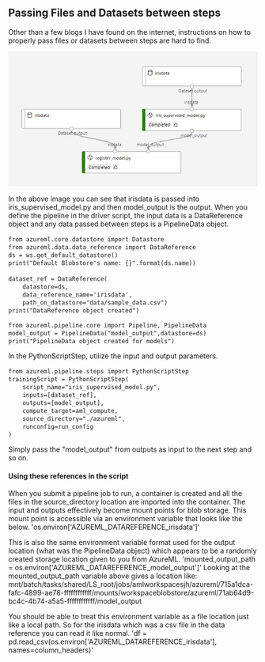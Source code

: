 ## Passing Files and Datasets between steps
Other than a few blogs I have found on the internet, instructions on how to properly pass files or datasets between steps are hard to find. 

![AzureML Pipeline](/docs/images/pipeline_image.PNG)

In the above image you can see that irisdata is passed into iris_supervised_model.py and then model_output is the output. When you define the pipeline in the driver script, the input data is a DataReference object and any data passed between steps is a PipelineData object.

```
from azureml.core.datastore import Datastore
from azureml.data.data_reference import DataReference
ds = ws.get_default_datastore()
print("Default Blobstore's name: {}".format(ds.name))

dataset_ref = DataReference(
    datastore=ds,
    data_reference_name='irisdata',
    path_on_datastore="data/sample_data.csv")
print("DataReference object created")
```

```
from azureml.pipeline.core import Pipeline, PipelineData
model_output = PipelineData("model_output",datastore=ds)
print("PipelineData object created for models")
```

In the PythonScriptStep, utilize the input and output parameters.
```
from azureml.pipeline.steps import PythonScriptStep
trainingScript = PythonScriptStep(
    script_name="iris_supervised_model.py", 
    inputs=[dataset_ref],
    outputs=[model_output],
    compute_target=aml_compute, 
    source_directory="./azureml",
    runconfig=run_config
)
```
Simply pass the "model_output" from outputs as input to the next step and so on.

#### Using these references in the script
When you submit a pipeline job to run, a container is created and all the files in the source_directory location are imported into the container. The input and outputs effectively become mount points for blob storage. This mount point is accessible via an environment variable that looks like the below.
'os.environ['AZUREML_DATAREFERENCE_irisdata']'

This is also the same environment variable format used for the output location (what was the PipelineData object) which appears to be a randomly created storage location given to you from AzureML.
'mounted_output_path = os.environ['AZUREML_DATAREFERENCE_model_output']'
Looking at the mounted_output_path variable above gives a location like: mnt/batch/tasks/shared/LS_root/jobs/amlworkspacesjh/azureml/715a1dca-fafc-4899-ae78-ffffffffffff/mounts/workspaceblobstore/azureml/71ab64d9-bc4c-4b74-a5a5-ffffffffffff/model_output

You should be able to treat this environment variable as a file location just like a local path. So for the irisdata which was a csv file in the data reference you can read it like normal.
'df = pd.read_csv(os.environ['AZUREML_DATAREFERENCE_irisdata'], names=column_headers)'
